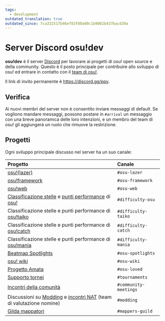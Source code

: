 ```yaml
---
tags:
  - development
outdated_translation: true
outdated_since: 7ca332517b46ef83f80a09c1b9082b437bacd39a
---
```


# Server Discord osu!dev

**osu!dev** è il server [Discord](https://discordapp.com) per lavorare ai progetti di osu! open source e della community. Questo è il posto principale per contribuire allo sviluppo di osu! ed entrare in contatto con il [team di osu!](/wiki/People/osu!_team).

Il link di invito permanente è <https://discord.gg/ppy>.

## Verifica

Ai nuovi membri del server non è consentito inviare messaggi di default. Se vogliono mandare messaggi, possono postare in `#arrival` un messaggio con una breve panoramica delle loro intenzioni, e un membro del team di osu! gli aggiungerà un ruolo che rimuove la restrizione.

## Progetti

Ogni sviluppo principale discusso nel server ha un suo canale:

| Progetto | Canale |
| :-- | :-- |
| [osu!(lazer)](/wiki/Client/Release_stream/Lazer) | `#osu-lazer` |
| [osu!framework](https://github.com/ppy/osu-framework) | `#osu-framework` |
| [osu!web](https://github.com/ppy/osu-web) | `#osu-web` |
| [Classificazione stelle](/wiki/Beatmap/Star_rating) e [punti performance](/wiki/Performance_points) di [osu!](/wiki/Game_mode/osu!) | `#difficulty-osu` |
| Classificazione stelle e punti performance di [osu!taiko](/wiki/Game_mode/osu!taiko) | `#difficulty-taiko` |
| Classificazione stelle e punti performance di [osu!catch](/wiki/Game_mode/osu!catch) | `#difficulty-catch` |
| Classificazione stelle e punti performance di [osu!mania](/wiki/Game_mode/osu!mania) | `#difficulty-mania` |
| [Beatmap Spotlights](/wiki/Beatmap_Spotlights) | `#osu-spotlights` |
| [osu! wiki](https://github.com/ppy/osu-wiki) | `#osu-wiki` |
| [Progetto Amata](/wiki/Community/Project_Loved) | `#osu-loved` |
| [Supporto tornei](/wiki/Tournaments/Official_support) | `#tournaments` |
| [Incontri della comunità](/wiki/Community/osu!_community_meetings) | `#community-meetings` |
| Discussioni su [Modding](/wiki/Modding) e [incontri NAT](/wiki/People/Nomination_Assessment_Team/NAT_meetings) (team di valutazione nomine) | `#modding` |
| [Gilda mappatori](/wiki/Community/Mappers_Guild) | `#mappers-guild` |
